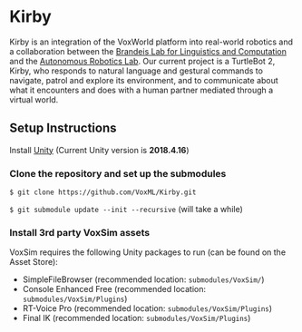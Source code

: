 # Kirby
Kirby is an integration of the VoxWorld platform into real-world robotics and a collaboration between the [Brandeis Lab for Linguistics and Computation](https://brandeis-llc.github.io) and the [Autonomous Robotics Lab](http://campusrover.org).  Our current project is a TurtleBot 2, Kirby, who responds to natural language and gestural commands to navigate, patrol and explore its environment, and to communicate about what it encounters and does with a human partner mediated through a virtual world.

## Setup Instructions

Install [Unity](https://unity3d.com/get-unity/download) (Current Unity version is **2018.4.16**)

### Clone the repository and set up the submodules

```$ git clone https://github.com/VoxML/Kirby.git```

```$ git submodule update --init --recursive``` (will take a while)

### Install 3rd party VoxSim assets

VoxSim requires the following Unity packages to run (can be found on the Asset Store):

* SimpleFileBrowser (recommended location: `submodules/VoxSim/`)
* Console Enhanced Free (recommended location: `submodules/VoxSim/Plugins`)
* RT-Voice Pro (recommended location: `submodules/VoxSim/Plugins`)
* Final IK (recommended location: `submodules/VoxSim/Plugins`)
